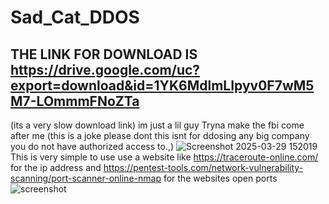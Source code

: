 # Sad_Cat_DDOS
**THE LINK FOR DOWNLOAD IS
https://drive.google.com/uc?export=download&id=1YK6MdlmLIpyv0F7wM5M7-LOmmmFNoZTa**
--
(its a very slow download link)
im just a lil guy
Tryna make the fbi come after me (this is a joke please dont this isnt for ddosing any big company you do not have authorized access to.,)
![Screenshot 2025-03-29 152019](https://github.com/user-attachments/assets/2444ded9-cf3c-4821-a1f0-4228f8149f99)
This is very simple to use
use a website like 
https://traceroute-online.com/
for the ip address
and
https://pentest-tools.com/network-vulnerability-scanning/port-scanner-online-nmap
for the websites open ports
![screenshot](https://ih1.redbubble.net/image.4599773207.4670/aps,504x498,large,transparent-pad,600x600,f8f8f8.jpg)

